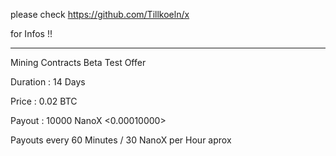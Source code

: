 

please check https://github.com/Tillkoeln/x 

for Infos !!


--------------------------------------------------------

Mining Contracts Beta Test Offer

Duration : 14 Days

Price :  0.02 BTC

Payout : 10000 NanoX  <0.00010000>

Payouts every 60 Minutes  / 30 NanoX per Hour aprox
